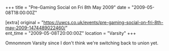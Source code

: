 +++
title = "Pre-Gaming Social on Fri 8th May 2009"
date = "2009-05-08T18:00:00Z"

[extra]
original = "https://uwcs.co.uk/events/pre-gaming-social-on-fri-8th-may-2009-1474489022460/"    
ent_time = "2009-05-08T20:00:00Z"
location = "Varsity"
+++

Omnomnom Varsity since I don't think we're switching back to union yet.

